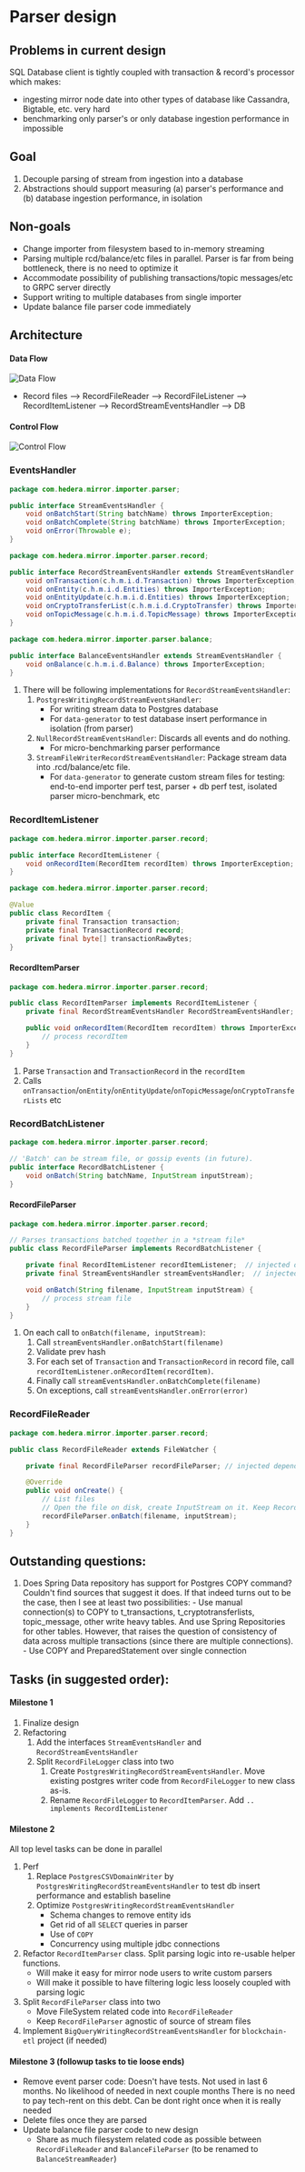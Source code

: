 # Parser design

## Problems in current design

SQL Database client is tightly coupled with transaction & record's processor which makes:

-   ingesting mirror node date into other types of database like Cassandra, Bigtable, etc. very hard
-   benchmarking only parser's or only database ingestion performance in impossible

## Goal

1. Decouple parsing of stream from ingestion into a database
1. Abstractions should support measuring (a) parser's performance and (b) database ingestion performance, in isolation

## Non-goals

-   Change importer from filesystem based to in-memory streaming
-   Parsing multiple rcd/balance/etc files in parallel. Parser is far from being bottleneck, there is no need to optimize it
-   Accommodate possibility of publishing transactions/topic messages/etc to GRPC server directly
-   Support writing to multiple databases from single importer
-   Update balance file parser code immediately

## Architecture

#### Data Flow

![Data Flow](images/parser-events-hander-data-flow.png)

-   Record files --> RecordFileReader --> RecordFileListener --> RecordItemListener --> RecordStreamEventsHandler --> DB

#### Control Flow

![Control Flow](images/parser-events-hander-control-flow.png)

### EventsHandler

```java
package com.hedera.mirror.importer.parser;

public interface StreamEventsHandler {
    void onBatchStart(String batchName) throws ImporterException;
    void onBatchComplete(String batchName) throws ImporterException;
    void onError(Throwable e);
}
```

```java
package com.hedera.mirror.importer.parser.record;

public interface RecordStreamEventsHandler extends StreamEventsHandler {
    void onTransaction(c.h.m.i.d.Transaction) throws ImporterException;
    void onEntity(c.h.m.i.d.Entities) throws ImporterException;
    void onEntityUpdate(c.h.m.i.d.Entities) throws ImporterException;
    void onCryptoTransferList(c.h.m.i.d.CryptoTransfer) throws ImporterException;
    void onTopicMessage(c.h.m.i.d.TopicMessage) throws ImporterException;
}
```

```java
package com.hedera.mirror.importer.parser.balance;

public interface BalanceEventsHandler extends StreamEventsHandler {
    void onBalance(c.h.m.i.d.Balance) throws ImporterException;
}
```

1. There will be following implementations for `RecordStreamEventsHandler`:
    1. `PostgresWritingRecordStreamEventsHandler`:
        - For writing stream data to Postgres database
        - For `data-generator` to test database insert performance in isolation (from parser)
    1. `NullRecordStreamEventsHandler`: Discards all events and do nothing.
        - For micro-benchmarking parser performance
    1. `StreamFileWriterRecordStreamEventsHandler`: Package stream data into .rcd/balance/etc file.
        - For `data-generator` to generate custom stream files for testing: end-to-end importer perf test, parser + db
          perf test, isolated parser micro-benchmark, etc

### RecordItemListener

```java
package com.hedera.mirror.importer.parser.record;

public interface RecordItemListener {
    void onRecordItem(RecordItem recordItem) throws ImporterException;
}
```

```java
package com.hedera.mirror.importer.parser.record;

@Value
public class RecordItem {
    private final Transaction transaction;
    private final TransactionRecord record;
    private final byte[] transactionRawBytes;
}
```

#### RecordItemParser

```java
package com.hedera.mirror.importer.parser.record;

public class RecordItemParser implements RecordItemListener {
    private final RecordStreamEventsHandler RecordStreamEventsHandler;  // injected dependency

    public void onRecordItem(RecordItem recordItem) throws ImporterException {
        // process recordItem
    }
}
```

1. Parse `Transaction` and `TransactionRecord` in the `recordItem`
1. Calls `onTransaction`/`onEntity`/`onEntityUpdate`/`onTopicMessage`/`onCryptoTransferLists` etc

### RecordBatchListener

```java
package com.hedera.mirror.importer.parser.record;

// 'Batch' can be stream file, or gossip events (in future).
public interface RecordBatchListener {
    void onBatch(String batchName, InputStream inputStream);
}
```

#### RecordFileParser

```java
package com.hedera.mirror.importer.parser.record;

// Parses transactions batched together in a *stream file*
public class RecordFileParser implements RecordBatchListener {

    private final RecordItemListener recordItemListener;  // injected dependency
    private final StreamEventsHandler streamEventsHandler;  // injected dependency

    void onBatch(String filename, InputStream inputStream) {
        // process stream file
    }
}
```

1. On each call to `onBatch(filename, inputStream)`:
    1. Call `streamEventsHandler.onBatchStart(filename)`
    1. Validate prev hash
    1. For each set of `Transaction` and `TransactionRecord` in record file, call `recordItemListener.onRecordItem(recordItem)`.
    1. Finally call `streamEventsHandler.onBatchComplete(filename)`
    1. On exceptions, call `streamEventsHandler.onError(error)`

### RecordFileReader

```java
package com.hedera.mirror.importer.parser.record;

public class RecordFileReader extends FileWatcher {

    private final RecordFileParser recordFileParser; // injected dependency

    @Override
    public void onCreate() {
        // List files
        // Open the file on disk, create InputStream on it. Keep RecordFileParser filesystem agnostic.
        recordFileParser.onBatch(filename, inputStream);
    }
}
```

## Outstanding questions:

1. Does Spring Data repository has support for Postgres COPY command? Couldn't find sources that suggest it does. If
   that indeed turns out to be the case, then I see at least two possibilities: - Use manual connection(s) to COPY to t_transactions, t_cryptotransferlists, topic_message, other write heavy tables.
   And use Spring Repositories for other tables. However, that raises the question of consistency of data across multiple
   transactions (since there are multiple connections). - Use COPY and PreparedStatement over single connection

## Tasks (in suggested order):

#### Milestone 1

1. Finalize design
1. Refactoring
    1. Add the interfaces `StreamEventsHandler` and `RecordStreamEventsHandler`
    1. Split `RecordFileLogger` class into two
        1. Create `PostgresWritingRecordStreamEventsHandler`. Move existing postgres writer code from `RecordFileLogger` to new class as-is.
        1. Rename `RecordFileLogger` to `RecordItemParser`. Add `.. implements RecordItemListener`

#### Milestone 2

All top level tasks can be done in parallel

1. Perf
    1. Replace `PostgresCSVDomainWriter` by `PostgresWritingRecordStreamEventsHandler` to test db insert performance and establish baseline
    1. Optimize `PostgresWritingRecordStreamEventsHandler`
        - Schema changes to remove entity ids
        - Get rid of all `SELECT` queries in parser
        - Use of `COPY`
        - Concurrency using multiple jdbc connections
1. Refactor `RecordItemParser` class. Split parsing logic into re-usable helper functions.
    - Will make it easy for mirror node users to write custom parsers
    - Will make it possible to have filtering logic less loosely coupled with parsing logic
1. Split `RecordFileParser` class into two
    - Move FileSystem related code into `RecordFileReader`
    - Keep `RecordFileParser` agnostic of source of stream files
1. Implement `BigQueryWritingRecordStreamEventsHandler` for `blockchain-etl` project (if needed)

#### Milestone 3 (followup tasks to tie loose ends)

-   Remove event parser code: Doesn't have tests. Not used in last 6 months. No likelihood of needed in next couple months
    There is no need to pay tech-rent on this debt. Can be dont right once when it is really needed
-   Delete files once they are parsed
-   Update balance file parser code to new design
    -   Share as much filesystem related code as possible between `RecordFileReader` and `BalanceFileParser` (to be renamed to `BalanceStreamReader`)
